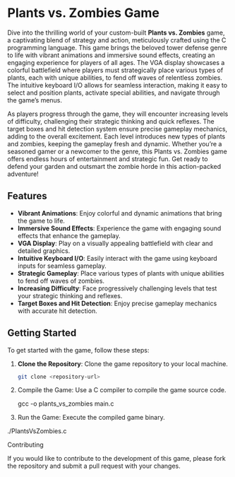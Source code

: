 # Plants vs. Zombies Game

Dive into the thrilling world of your custom-built **Plants vs. Zombies** game, a captivating blend of strategy and action, meticulously crafted using the C programming language. This game brings the beloved tower defense genre to life with vibrant animations and immersive sound effects, creating an engaging experience for players of all ages. The VGA display showcases a colorful battlefield where players must strategically place various types of plants, each with unique abilities, to fend off waves of relentless zombies. The intuitive keyboard I/O allows for seamless interaction, making it easy to select and position plants, activate special abilities, and navigate through the game’s menus.

As players progress through the game, they will encounter increasing levels of difficulty, challenging their strategic thinking and quick reflexes. The target boxes and hit detection system ensure precise gameplay mechanics, adding to the overall excitement. Each level introduces new types of plants and zombies, keeping the gameplay fresh and dynamic. Whether you’re a seasoned gamer or a newcomer to the genre, this Plants vs. Zombies game offers endless hours of entertainment and strategic fun. Get ready to defend your garden and outsmart the zombie horde in this action-packed adventure!

## Features

- **Vibrant Animations**: Enjoy colorful and dynamic animations that bring the game to life.
- **Immersive Sound Effects**: Experience the game with engaging sound effects that enhance the gameplay.
- **VGA Display**: Play on a visually appealing battlefield with clear and detailed graphics.
- **Intuitive Keyboard I/O**: Easily interact with the game using keyboard inputs for seamless gameplay.
- **Strategic Gameplay**: Place various types of plants with unique abilities to fend off waves of zombies.
- **Increasing Difficulty**: Face progressively challenging levels that test your strategic thinking and reflexes.
- **Target Boxes and Hit Detection**: Enjoy precise gameplay mechanics with accurate hit detection.

## Getting Started

To get started with the game, follow these steps:

1. **Clone the Repository**: Clone the game repository to your local machine.
   ```bash
   git clone <repository-url>
2. Compile the Game: Use a C compiler to compile the game source code.

    gcc -o plants_vs_zombies main.c

3. Run the Game: Execute the compiled game binary.

./PlantsVsZombies.c

Contributing

If you would like to contribute to the development of this game, please fork the repository and submit a pull request with your changes.


